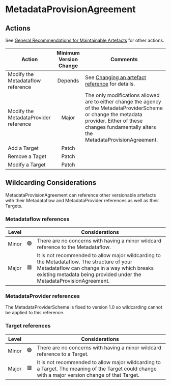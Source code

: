 # MetadataProvisionAgreement

## Actions

See [General Recommendations for Maintainable Artefacts](../General%20Recommendations%20for%20Maintainable%20Artefacts.md) for other actions.

| Action | Minimum Version Change | Comments|
|--------|:----------------------:|---------|
| Modify the Metadataflow reference | Depends |  See [Changing an artefact reference](../General%20Recommendations/Changing%20an%20artefact%20reference.md#changing-an-artefact-reference) for details. |
| Modify the MetadataProvider reference | Major | The only modifications allowed are to either change the agency of the MetadataProviderScheme or change the metadata provider. Either of these changes fundamentally alters the MetadataProvisionAgreement. |
| Add a Target | Patch | |
| Remove a Taget | Patch | |
| Modify a Target | Patch | |

## Wildcarding Considerations

MetadataProvisionAgreement can reference other versionable artefacts with their Metadataflow and MetadataProvider references as well as their Targets.

### Metadataflow references

| Level |    | Considerations|
|-------|:--:|---------------|
| Minor | 🟢 | There are no concerns with having a minor wildcard reference to the Metadataflow. |  
| Major | 🟥 | It is not recommended to allow major wildcarding to the Metadataflow. The structure of your Metadataflow can change in a way which breaks existing metadata being provided under the MetadataProvisionAgreement. |

### MetadataProvider references

The MetadataProviderScheme is fixed to version 1.0 so wildcarding cannot be applied to this reference.

### Target references

| Level |    | Considerations|
|-------|:--:|---------------|
| Minor | 🟢 | There are no concerns with having a minor wildcard reference to a Target. |  
| Major | 🟥 | It is not recommended to allow major wildcarding to a Target. The meaning of the Target could change with a major version change of that Target. |
